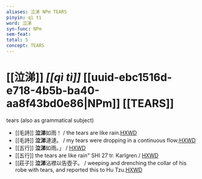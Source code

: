 ```yaml
---
aliases: 泣涕 NPm TEARS
pinyin: qì tì
word: 泣涕
syn-func: NPm
sem-feat: 
total: 5
concept: TEARS 
---
```

# [[泣涕]] *[[qì tì]]*  [[uuid-ebc1516d-e718-4b5b-ba40-aa8f43bd0e86|NPm]] [[TEARS]]
tears (also as grammatical subject)
 - [[毛詩]] **泣涕**如雨！ / the tears are like rain.[HXWD](https://hxwd.org/textview.html?location=KR1c0001_tls_003-19a.1)
 - [[毛詩]] **泣涕**漣漣。 / my tears were dropping in a continuous flow;[HXWD](https://hxwd.org/textview.html?location=KR1c0001_tls_005-23a.5)
 - [[五行]] **泣涕**如雨。」 / [HXWD](https://hxwd.org/textview.html?location=KR2p0021_tls_009-1a.5)
 - [[五行]] the tears are like rain" SHI 27 tr. Karlgren / [HXWD](https://hxwd.org/textview.html?location=KR2p0021_tls_010-8a.5)
 - [[莊子]] **泣涕**沾襟以告壺子。 / weeping and drenching the collar of his robe with tears, and reported this to Hu Tzu.[HXWD](https://hxwd.org/textview.html?location=KR5c0126_tls_007-6a.10)